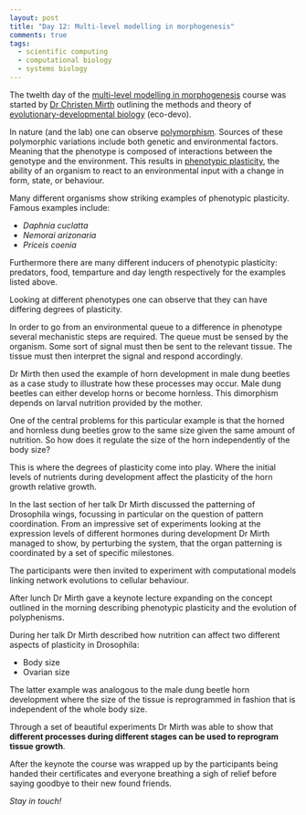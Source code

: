 ```yaml
---
layout: post
title: "Day 12: Multi-level modelling in morphogenesis"
comments: true
tags:
  - scientific computing
  - computational biology
  - systems biology
---
```


The twelth day of the
[multi-level modelling in morphogenesis](https://www.jic.ac.uk/whats-on/events/2015/07/embo-practical-course-2015/)
course was started by
[Dr Christen Mirth](http://pages.igc.gulbenkian.pt/SCF/christen/Eco-Evo-Devo.html)
outlining the methods and theory of
[evolutionary-developmental biology](https://en.wikipedia.org/wiki/Evolutionary_developmental_biology)
(eco-devo).

In nature (and the lab) one can observe
[polymorphism](https://en.wikipedia.org/wiki/Polymorphism_(biology)). Sources
of these polymorphic variations include both genetic and environmental factors.
Meaning that the phenotype is composed of interactions between the
genotype and the environment. This results in
[phenotypic plasticity](https://en.wikipedia.org/wiki/Phenotypic_plasticity),
the ability of an organism to react to an environmental input with a change
in form, state, or behaviour.

Many different organisms show striking examples of phenotypic plasticity.
Famous examples include:

- *Daphnia cuclatta*
- *Nemorai arizonaria*
- *Priceis coenia*

Furthermore there are many different inducers of phenotypic plasticity:
predators, food, temparture and day length respectively for the examples
listed above.

Looking at different phenotypes one can observe that they can have differing
degrees of plasticity.

In order  to go from an environmental queue to a difference in phenotype
several mechanistic steps are required. The queue must be sensed by the
organism. Some sort of signal must then be sent to the relevant tissue.
The tissue must then interpret the signal and respond accordingly.

Dr Mirth then used the example of horn development in male dung beetles
as a case study to illustrate how these processes may occur. Male
dung beetles can either develop horns or become hornless. This
dimorphism depends on larval nutrition provided by the mother.

One of the central problems for this particular example is that the
horned and hornless dung beetles grow to the same size given the same
amount of nutrition. So how does it regulate the size of the horn independently
of the body size?

This is where the degrees of plasticity come into play. Where the
initial levels of nutrients during development affect the plasticity
of the horn growth relative growth.

In the last section of her talk Dr Mirth discussed the patterning
of Drosophila wings, focussing in particular on the question of
pattern coordination. From an impressive set of experiments looking
at the expression levels of different hormones during development
Dr Mirth managed to show, by perturbing the system, that the organ
patterning is coordinated by a set of specific milestones.

The participants were then invited to experiment with computational
models linking network evolutions to cellular behaviour.

After lunch Dr Mirth gave a keynote lecture expanding on the concept outlined
in the morning describing phenotypic plasticity and the evolution of
polyphenisms.

During her talk Dr Mirth described how nutrition can affect two different
aspects of plasticity in Drosophila:

- Body size
- Ovarian size

The latter example was analogous to the male dung beetle horn development
where the size of the tissue is reprogrammed in fashion that is independent of
the whole body size.

Through a set of beautiful experiments Dr Mirth was able to show that 
**different processes during different stages can be used to reprogram tissue growth**.

After the keynote the course was wrapped up by the participants being handed their
certificates and everyone breathing a sigh of relief before saying goodbye to their
new found friends.

*Stay in touch!*
